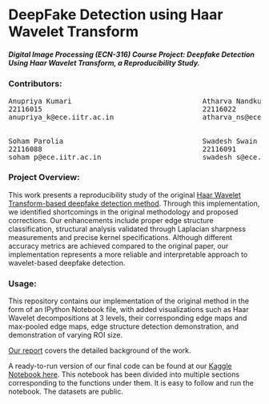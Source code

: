 # DeepFake Detection using Haar Wavelet Transform

##### Digital Image Processing (ECN-316) Course Project: Deepfake Detection Using Haar Wavelet Transform, a Reproducibility Study.


### Contributors:
<pre>
Anupriya Kumari                               Atharva Nandkumar Sonare
22116015                                      22116022
anupriya_k@ece.iitr.ac.in                     atharva_ns@ece.iitr.ac.in


Soham Parolia                                 Swadesh Swain
22116088                                      22116091
soham_p@ece.iitr.ac.in                        swadesh_s@ece.iitr.ac.in
</pre>

### Project Overview:

This work presents a reproducibility study of the original [Haar Wavelet Transform-based deepfake detection method](https://ieeexplore.ieee.org/document/9142077/). Through this implementation, we identified shortcomings in the original methodology and proposed corrections. Our enhancements include proper edge structure classification, structural analysis validated through Laplacian sharpness measurements and precise kernel specifications. Although different accuracy metrics are achieved compared to the original paper, our implementation represents a more reliable and interpretable approach to wavelet-based deepfake detection.

### Usage:

This repository contains our implementation of the original method in the form of an IPython Notebook file, with added visualizations such as Haar Wavelet decompositions at 3 levels, their corresponding edge maps and max-pooled edge maps, edge structure detection demonstration, and demonstration of varying ROI size.


[Our report](https://drive.google.com/file/d/12ynwcAZBrZIst2zku9jDFpOcMbIGrGNX/view?usp=sharing) covers the detailed background of the work. 

A ready-to-run version of our final code can be found at our [Kaggle Notebook here](https://www.kaggle.com/code/anupriyakkumari/haar-wavelet-deepfake).
This notebook has been divided into multiple sections corresponding to the functions under them. It is easy to follow and run the notebook. The datasets are public. 
